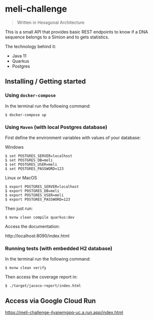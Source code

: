 # meli-challenge 
> Written in Hexagonal Architecture

This is a small API that provides basic REST endpoints to know if a DNA sequence belongs to a Simion and to gets statistics.

The technology behind it: 
* Java 11
* Quarkus
* Postgres

## Installing / Getting started

### **Using `docker-compose`**

In the terminal run the following command:
```console
$ docker-compose up
``` 

### **Using `Maven`** (with local Postgres database)

First define the environment variables with values of your database:

Windows
```console
$ set POSTGRES_SERVER=localhost
$ set POSTGRES_DB=meli
$ set POSTGRES_USER=meli
$ set POSTGRES_PASSWORD=123
```
Linux or MacOS
```console
$ export POSTGRES_SERVER=localhost
$ export POSTGRES_DB=meli
$ export POSTGRES_USER=meli
$ export POSTGRES_PASSWORD=123
```

Then just run:

```console
$ mvnw clean compile quarkus:dev
```

Access the documentation: 

http://localhost:8090/index.html


### **Running tests** (with embedded H2 database)

In the terminal run the following command:
```console
$ mvnw clean verify
```
Then access the coverage report in:
```console
$ ./target/jacoco-report/index.html
```

## Access via Google Cloud Run
https://meli-challenge-jlyaiwmgpq-uc.a.run.app/index.html